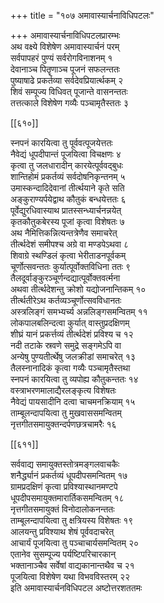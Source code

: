 +++
title = "१०७ अमावास्यार्चनाविधिपटलः"

+++
अमावास्यार्चनाविधिपटलप्रारम्भः  
अथ वक्ष्ये विशेषेण अमावास्यार्चनं परम्  
सर्वपापहरं पुण्यं सर्वरोगविनाशनम् १  
देवानाञ्च पितॄणाञ्च पूजनं सफलन्ततः  
पुष्याषाढे प्रकर्तव्या सर्वदेवप्रियार्त्थकम् २  
शिवं सम्पूज्य विधिवत् पूजान्ते वासनन्ततः  
तत्तत्काले विशेषेण गव्यैः पञ्चामृतैस्ततः ३  

[[६१०]]  

स्नपनं कारयित्वा तु पूर्ववत्पूजयेत्ततः  
नैवेद्यं धूपदीपान्तं पूजयित्वा विचक्षणः ४  
कृत्वा तु जलधारादीन् कारयेत्पूर्ववद्बुधः  
शान्तिहोमं प्रकर्तव्यं सर्वदोषनिकृन्तनम् ५  
उमास्कन्दादिदेवानां तीर्त्थयाने कृते सति  
अङ्कुराण्यर्पयेद्वाथ कौतुकं बन्धयेत्ततः ६  
पूर्वेद्युरधिवास्याथ प्रातस्सन्ध्यार्चनन्नयेत्  
कृतकौतुकबेरस्य पूजां कृत्वा विशेषतः ७  
अथ नैमित्तिकन्नित्यन्तत्रेणैव समाचरेत्  
तीर्त्थदेशं समीपश्च अग्रे वा मण्डपेऽथवा ८  
शिवाग्रे स्थण्डिलं कृत्वा भेरीताडनपूर्वकम्  
चूर्णोत्सवन्ततः कुर्यात्पूर्वोक्तविधिना ततः ९  
तैलदूर्वाङ्कुरञ्चूर्णन्दद्यात्पूर्वोक्तवर्त्मना  
अथवा तीर्त्थदेशन्तु क्रोशो यद्योजनान्तिकम् १०  
तीर्त्थतीरेऽथ कर्तव्यञ्चूर्णोत्सवविधानतः  
अस्त्रलिङ्गं समभ्यर्च्य अन्नलिङ्गसमन्वितम् ११  
लोकपालबलिन्दत्वा कुर्यात् वास्तुप्रदक्षिणम्  
शीघ्रं यानं प्रकर्त्तव्यं तीर्त्थदेशं प्रविश्य च १२  
नदी तटाके स्रवणे समुद्रे सङ्गमेऽपि वा  
अन्येषु पुण्यतीर्त्थेषु जलक्रीडां समाचरेत् १३  
तैलस्नानादिकं कृत्वा गव्यैः पञ्चामृतैस्तथा  
स्नपनं कारयित्वा तु व्यपोह्य कौतुकन्ततः १४  
वस्त्राभरणमालाद्यैरलङ्कृत्य विशेषतः  
नैवेद्यं पायसादीनि दत्वा चाचमनक्रियाम् १५  
ताम्बूलन्दापयित्वा तु मुखवाससमन्वितम्  
नृत्तगीतसमायुक्तन्दर्पणछत्रचामरैः १६  

[[६११]]  

सर्ववाद्य समायुक्तस्तोत्रमङ्गलवाचकैः  
शनैर्द्ध्यानं प्रकर्तव्यं धूपदीपसमन्वितम् १७  
ग्रामप्रदक्षिणं कृत्वा प्रविश्यास्थानमण्टपे  
धूपदीपसमायुक्तमारार्तिकसमन्वितम् १८  
नृत्तगीतसमायुक्तं विनोदालोकनन्ततः  
ताम्बूलन्दापयित्वा तु क्षत्रियस्य विशेषतः १९  
आलयन्तु प्रविश्याथ शेषं पूर्ववदाचरेत्  
आचार्यं पूजयित्वा तु पञ्चाचार्यसमन्वितम् २०  
एतानेव सुसम्पूज्य पर्यष्टिपरिचारकान्  
भक्तानाञ्चैव सर्वेषां वाद्यकानान्तथैव च २१  
पूजयित्वा विशेषेण यथा विभवविस्तरम् २२  
इति अमावास्यार्चनविधिपटल अष्टोत्तरशततमः  
